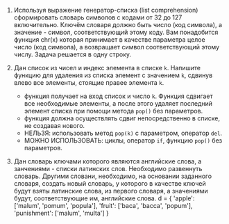 1. Используя выражение генератор-списка (list comprehension) сформировать словарь символов с кодами от 32 до 127 включительно. Ключём словаря должно быть число (код символа), а значение - символ, соответствующий этому коду. Вам понадобится функция chr(x) которая принимает в качестве параметра целое число (код символа), а возвращает символ соответствующий этому числу.
Задача решается в одну строку.

2. Дан список из чисел и индекс элемента в списке `k`. Напишите функцию для удаления из списка элемент с значением `k`, сдвинув влево все элементы, стоящие правее элемента `k`.
    - функция получает на вход список и число `k`. Функция сдвигает все необходимые элементы, а после этого удаляет последний элемент списка при помощи метода `pop()` без параметров.
    - функция должна осуществлять сдвиг непосредственно в списке, не создавая нового.
    - НЕЛЬЗЯ: использовать метод `pop(k)` с параметром, оператор `del`.
    - МОЖНО ИСПОЛЬЗОВАТЬ: циклы, оператор `if`, функцию `pop()` без параметров.

3. Дан словарь ключами которого являются английские слова, а занчениями - списки латинских слов. Необходимо развеннуть словарь. Другими словани, необходимо, на основании заданного словаря, создать новый словарь, у которого в качестве ключей будут взяты латинские слова, из первого словаря, а значениями будут, соответствующие им, английские слова.
d = {
    	'apple': ['malum', 'pomum', 'popula'],
    	'fruit': ['baca', 'bacca', 'popum'],
    	'punishment': ['malum', 'multa']
}